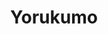 --- 
title: "Yorukumo"
publishdate: "2019-6-6T16:48:46+02:00"
src: "https://365manga.net/manga/yorukumo"
image: "https://data.365manga.net/images/thumbnails/16156-yorukumo.jpg"
description: "The World consist of the upper, the middle, and lower classes. Those who are wealthy live in the Town. Those who are poor live in the Fields. Those below, in the thick and gloomy Forest.... In the Fields, Takaoku Resturant's show girl, Kiyoko, supports her mother by managing the food preparation. One day, a regular patron named Tanaka, who recruits day labourers for the underground, requests that they bring meals…"
---